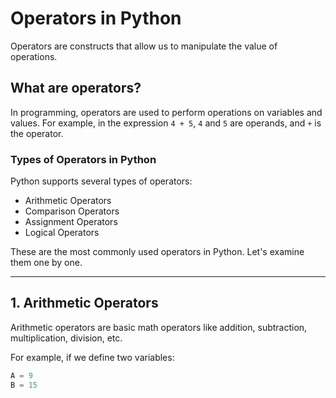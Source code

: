 # Operators in Python

Operators are constructs that allow us to manipulate the value of operations. 

## What are operators?

In programming, operators are used to perform operations on variables and values. For example, in the expression `4 + 5`, `4` and `5` are operands, and `+` is the operator.

### Types of Operators in Python

Python supports several types of operators:

- Arithmetic Operators
- Comparison Operators
- Assignment Operators
- Logical Operators

These are the most commonly used operators in Python. Let's examine them one by one.

---

## 1. Arithmetic Operators

Arithmetic operators are basic math operators like addition, subtraction, multiplication, division, etc.

For example, if we define two variables:

```python
A = 9
B = 15
